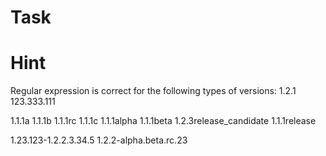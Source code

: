 # Task

# Hint
Regular expression is correct for the following types of versions:
1.2.1
123.333.111

1.1.1a
1.1.1b
1.1.1rc
1.1.1c
1.1.1alpha
1.1.1beta
1.2.3release_candidate
1.1.1release

1.23.123-1.2.2.3.34.5
1.2.2-alpha.beta.rc.23

